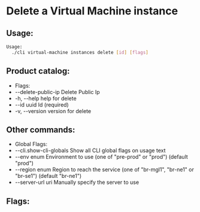 # Delete a Virtual Machine instance

## Usage:
```bash
Usage:
  ./cli virtual-machine instances delete [id] [flags]
```

## Product catalog:
- Flags:
- --delete-public-ip   Delete Public Ip
- -h, --help               help for delete
- --id uuid            Id (required)
- -v, --version            version for delete

## Other commands:
- Global Flags:
- --cli.show-cli-globals   Show all CLI global flags on usage text
- --env enum               Environment to use (one of "pre-prod" or "prod") (default "prod")
- --region enum            Region to reach the service (one of "br-mgl1", "br-ne1" or "br-se1") (default "br-ne1")
- --server-url uri         Manually specify the server to use

## Flags:
```bash

```

